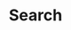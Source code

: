 ---
title: "Search" # in any language you want
layout: "search" # is necessary
# url: "/archive"
# description: "Description for Search"
summary: "search"
placeholder: "go on. type something. or try: 'whoami' "
---